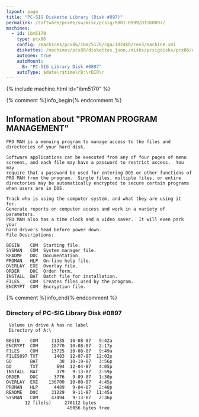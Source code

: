 ```yaml
---
layout: page
title: "PC-SIG Diskette Library (Disk #897)"
permalink: /software/pcx86/sw/misc/pcsig/0001-0999/DISK0897/
machines:
  - id: ibm5170
    type: pcx86
    config: /machines/pcx86/ibm/5170/cga/1024kb/rev3/machine.xml
    diskettes: /machines/pcx86/diskettes.json,/disks/pcsigdisks/pcx86/diskettes.json
    autoGen: true
    autoMount:
      B: "PC-SIG Library Disk #0897"
    autoType: $date\r$time\rB:\rDIR\r
---
```


{% include machine.html id="ibm5170" %}

{% comment %}info_begin{% endcomment %}

## Information about "PROMAN  PROGRAM MANAGEMENT"

    PRO MAN is a menuing program to manage access to the files and
    directories of your hard disk.
    
    Software applications can be executed from any of four pages of menu
    screens, and each file may have a password to restrict access.  You may
    require that a password be used for entering DOS or other functions of
    PRO MAN from the program.  Single files, multiple files, or entire
    directories may be automatically encrypted to secure certain programs
    when users are in DOS.
    
    Track who is using the computer system, and what they are using it for.
    Generate reports on computer access and work in a variety of parameters.
    PRO MAN also has a time clock and a video saver.  It will even park your
    hard drive's head before power down.
    File Descriptions:
    
    BEGIN    COM  Starting file.
    SYSMAN   COM  System manager file.
    README   DOC  Documentation.
    PROMAN   HLP  On-line help file.
    OVERLAY  EXE  Overlay file.
    ORDER    DOC  Order form.
    INSTALL  BAT  Batch file for installation.
    FILES    COM  Creates files used by the program.
    ENCRYPT  COM  Encryption file.
{% comment %}info_end{% endcomment %}


### Directory of PC-SIG Library Disk #0897

     Volume in drive A has no label
     Directory of A:\

    BEGIN    COM     11335  10-08-87   9:42a
    ENCRYPT  COM     18770  10-08-87   2:17p
    FILES    COM     13725  10-08-87   9:49a
    FILES897 TXT      1483  12-07-87  12:02p
    GO       BAT        38  10-19-87   3:56p
    GO       TXT       694  12-04-87   4:05p
    INSTALL  BAT       379   9-13-87   2:59p
    ORDER    DOC      3776   9-09-87   1:30p
    OVERLAY  EXE    136700  10-08-87   4:45p
    PROMAN   HLP      4489   9-04-87   2:48p
    README   DOC     31229   9-11-87  11:45a
    SYSMAN   COM     47494   9-13-87   2:36p
           12 file(s)     270112 bytes
                           45056 bytes free
